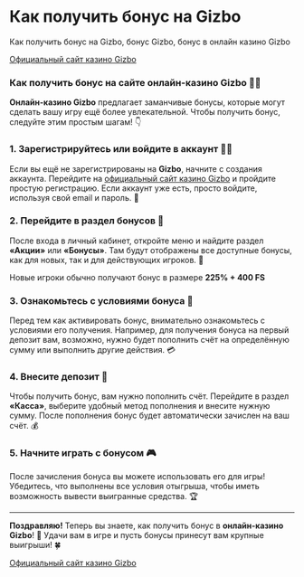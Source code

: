 # Как получить бонус на Gizbo
Как получить бонус на Gizbo, бонус Gizbo, бонус в онлайн казино Gizbo

[Официальный сайт казино Gizbo](https://gizbo-way-six.com/c3e3d752b)

### Как получить бонус на сайте онлайн-казино Gizbo 🎁🎰

**Онлайн-казино Gizbo** предлагает заманчивые бонусы, которые могут сделать вашу игру ещё более увлекательной. Чтобы получить бонус, следуйте этим простым шагам! 👇

### 1. Зарегистрируйтесь или войдите в аккаунт 📝🔑  
Если вы ещё не зарегистрированы на **Gizbo**, начните с создания аккаунта. Перейдите на [официальный сайт казино Gizbo](https://gizbo-way-six.com/c3e3d752b) и пройдите простую регистрацию. Если аккаунт уже есть, просто войдите, используя свой email и пароль. 📧

### 2. Перейдите в раздел бонусов 🎉  
После входа в личный кабинет, откройте меню и найдите раздел **«Акции»** или **«Бонусы»**. Там будут отображены все доступные бонусы, как для новых, так и для действующих игроков. 🎁

Новые игроки обычно получают бонус в размере **225% + 400 FS**

### 3. Ознакомьтесь с условиями бонуса 📜  
Перед тем как активировать бонус, внимательно ознакомьтесь с условиями его получения. Например, для получения бонуса на первый депозит вам, возможно, нужно будет пополнить счёт на определённую сумму или выполнить другие действия. 💳

### 4. Внесите депозит 💸  
Чтобы получить бонус, вам нужно пополнить счёт. Перейдите в раздел **«Касса»**, выберите удобный метод пополнения и внесите нужную сумму. После пополнения бонус будет автоматически зачислен на ваш счёт. 💰

### 5. Начните играть с бонусом 🎮  
После зачисления бонуса вы можете использовать его для игры! Убедитесь, что выполнены все условия отыгрыша, чтобы иметь возможность вывести выигранные средства. 🏆

---

**Поздравляю!** Теперь вы знаете, как получить бонус в **онлайн-казино Gizbo**! 🎉 Удачи вам в игре и пусть бонусы принесут вам крупные выигрыши! 🍀

[Официальный сайт казино Gizbo](https://gizbo-way-six.com/c3e3d752b)
